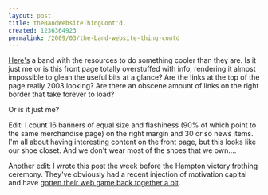 ```yaml
--- 
layout: post
title: theBandWebsiteThingCont'd.
created: 1236364923
permalink: /2009/03/the-band-website-thing-contd
---
```

[Here's](http://phish.com/ "Phish") a band with the resources to do something cooler than they are.  Is it just me or is this front page totally overstuffed with info, rendering it almost impossible to glean the useful bits at a glance?  Are the links at the top of the page really 2003 looking?  Are there an obscene amount of links on the right border that take forever to load?

Or is it just me?

Edit: I count 16 banners of equal size and flashiness (90% of which point to the same merchandise page) on the right margin and 30 or so news items.  I'm all about having interesting content on the front page, but this looks like our shoe closet.  And we don't wear most of the shoes that we own....

Another edit: I wrote this post the week before the Hampton victory frothing ceremony.  They've obviously had a recent injection of motivation capital and have <a href="http://phish.com/">gotten their web game back together a bit</a>.